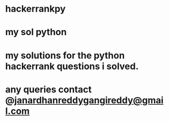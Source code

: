 # hackerrankpy
# my sol python
# my solutions for the python hackerrank questions i solved.
# any queries contact @janardhanreddygangireddy@gmail.com 
